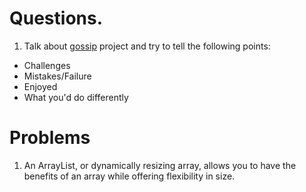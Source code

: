 # Questions.

1. Talk about [gossip](https://github.com/elahe-dastan/gossip) project and try to tell the following points:
  - Challenges
  - Mistakes/Failure
  - Enjoyed
  - What you'd do differently

# Problems

1. An ArrayList, or dynamically resizing array, allows you to have the benefits of an array while offering flexibility in size.
